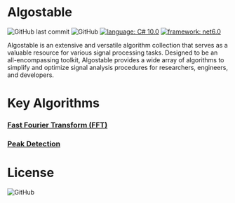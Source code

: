 # Algostable
![GitHub last commit](https://img.shields.io/github/last-commit/dewabuanam/algostable.svg?style=popout-square)
![GitHub](https://img.shields.io/github/license/dewabuanam/algostable.svg?style=popout-square)
[![language: C# 10.0](https://img.shields.io/badge/language-CSharp_10.0-blue.svg?style=flat-square)](https://learn.microsoft.com/en-us/dotnet/csharp/whats-new/csharp-10)
[![framework: net6.0](https://img.shields.io/badge/framework-net6.0-purple.svg?style=flat-square)](https://dotnet.microsoft.com/en-us/download/dotnet/6.0)

Algostable is an extensive and versatile algorithm collection that serves as a valuable resource for various signal processing tasks. Designed to be an all-encompassing toolkit, Algostable provides a wide array of algorithms to simplify and optimize signal analysis procedures for researchers, engineers, and developers.

# Key Algorithms
### [Fast Fourier Transform (FFT)](https://github.com/dewabuanam/algostable/wiki/Fast-Fourier-Transfor-(FFT))
### [Peak Detection](https://github.com/dewabuanam/algostable/wiki/Peak-Detection)

# License
![GitHub](https://img.shields.io/github/license/dewabuanam/algostable.svg?style=popout-square)
